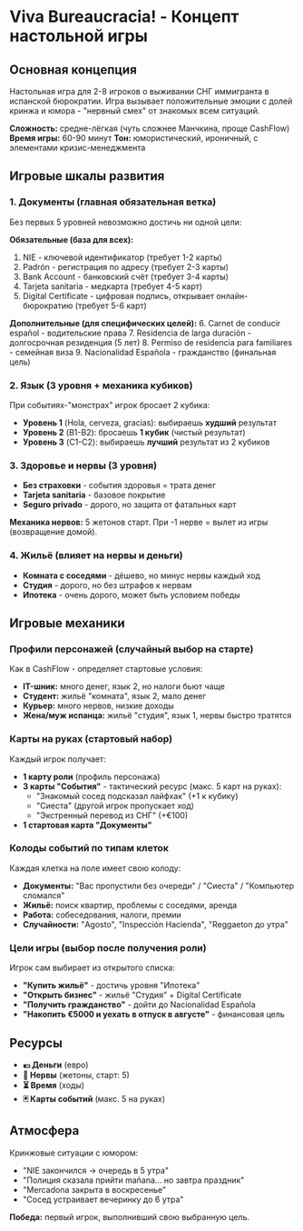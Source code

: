 # Viva Bureaucracia! - Концепт настольной игры

## Основная концепция
Настольная игра для 2-8 игроков о выживании СНГ иммигранта в испанской бюрократии. Игра вызывает положительные эмоции с долей кринжа и юмора - "нервный смех" от знакомых всем ситуаций.

**Сложность:** средне-лёгкая (чуть сложнее Манчкина, проще CashFlow)
**Время игры:** 60-90 минут
**Тон:** юмористический, ироничный, с элементами кризис-менеджмента

## Игровые шкалы развития

### 1. Документы (главная обязательная ветка)
Без первых 5 уровней невозможно достичь ни одной цели:

**Обязательные (база для всех):**
1. NIE - ключевой идентификатор (требует 1-2 карты)
2. Padrón - регистрация по адресу (требует 2-3 карты)  
3. Bank Account - банковский счёт (требует 3-4 карты)
4. Tarjeta sanitaria - медкарта (требует 4-5 карт)
5. Digital Certificate - цифровая подпись, открывает онлайн-бюрократию (требует 5-6 карт)

**Дополнительные (для специфических целей):**
6. Carnet de conducir español - водительские права
7. Residencia de larga duración - долгосрочная резиденция (5 лет)
8. Permiso de residencia para familiares - семейная виза
9. Nacionalidad Española - гражданство (финальная цель)

### 2. Язык (3 уровня + механика кубиков)
При событиях-"монстрах" игрок бросает 2 кубика:
- **Уровень 1** (Hola, cerveza, gracias): выбираешь **худший** результат
- **Уровень 2** (B1-B2): бросаешь **1 кубик** (чистый результат) 
- **Уровень 3** (C1-C2): выбираешь **лучший** результат из 2 кубиков

### 3. Здоровье и нервы (3 уровня)
- **Без страховки** - события здоровья = трата денег
- **Tarjeta sanitaria** - базовое покрытие
- **Seguro privado** - дорого, но защита от фатальных карт

**Механика нервов:** 5 жетонов старт. При -1 нерве = вылет из игры (возвращение домой).

### 4. Жильё (влияет на нервы и деньги)
- **Комната с соседями** - дёшево, но минус нервы каждый ход
- **Студия** - дорого, но без штрафов к нервам
- **Ипотека** - очень дорого, может быть условием победы

## Игровые механики

### Профили персонажей (случайный выбор на старте)
Как в CashFlow - определяет стартовые условия:
- **IT-шник:** много денег, язык 2, но налоги бьют чаще
- **Студент:** жильё "комната", язык 2, мало денег
- **Курьер:** много нервов, низкие доходы
- **Жена/муж испанца:** жильё "студия", язык 1, нервы быстро тратятся

### Карты на руках (стартовый набор)
Каждый игрок получает:
- **1 карту роли** (профиль персонажа)
- **3 карты "События"** - тактический ресурс (макс. 5 карт на руках):
  - "Знакомый сосед подсказал лайфхак" (+1 к кубику)
  - "Сиеста" (другой игрок пропускает ход)
  - "Экстренный перевод из СНГ" (+€100)
- **1 стартовая карта "Документы"**

### Колоды событий по типам клеток
Каждая клетка на поле имеет свою колоду:
- **Документы:** "Вас пропустили без очереди" / "Сиеста" / "Компьютер сломался"
- **Жильё:** поиск квартир, проблемы с соседями, аренда
- **Работа:** собеседования, налоги, премии
- **Случайности:** "Agosto", "Inspección Hacienda", "Reggaeton до утра"

### Цели игры (выбор после получения роли)
Игрок сам выбирает из открытого списка:
- **"Купить жильё"** - достичь уровня "Ипотека"
- **"Открыть бизнес"** - жильё "Студия" + Digital Certificate
- **"Получить гражданство"** - дойти до Nacionalidad Española
- **"Накопить €5000 и уехать в отпуск в августе"** - финансовая цель

## Ресурсы
- **💶 Деньги** (евро)
- **🤯 Нервы** (жетоны, старт: 5)
- **⏳ Время** (ходы)
- **🃏 Карты событий** (макс. 5 на руках)

## Атмосфера
Кринжовые ситуации с юмором:
- "NIE закончился → очередь в 5 утра"
- "Полиция сказала прийти mañana... но завтра праздник"  
- "Mercadona закрыта в воскресенье"
- "Сосед устраивает вечеринку до 6 утра"

**Победа:** первый игрок, выполнивший свою выбранную цель.
